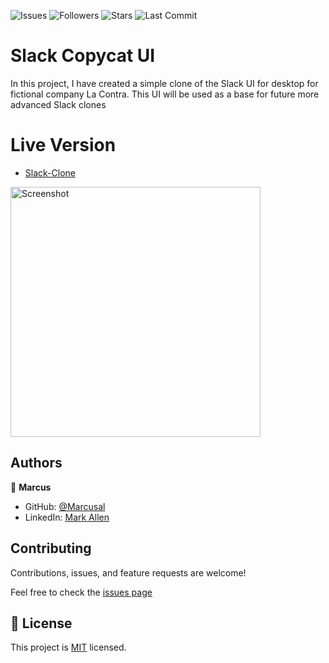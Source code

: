 ![Issues](https://img.shields.io/github/issues/marcusal/slack-copycat-ui?style=for-the-badge)
![Followers](https://img.shields.io/github/followers/marcusal?style=for-the-badge)
![Stars](https://img.shields.io/github/stars/marcusal?style=for-the-badge)
![Last Commit](https://img.shields.io/github/last-commit/marcusal/slack-copycat-ui/main?style=for-the-badge)

# Slack Copycat UI
In this project, I have created a simple clone of the Slack UI for desktop for fictional company La Contra. This UI will be used as a base for future more advanced Slack clones 

# Live Version

- [Slack-Clone](https://marcusal.github.io/Slack-Copycat-UI/)

<img align="center" alt="Screenshot" height="400px" src="Screenshot 2021-05-14 at 08.49.02.png"/>

## Authors

👤 **Marcus**

- GitHub: [@Marcusal](https://github.com/Marcusal)
- LinkedIn: [Mark Allen](https://www.linkedin.com/in/marcusa999/)


## Contributing

Contributions, issues, and feature requests are welcome!

Feel free to check the [issues page](https://github.com/Marcusal/slack-copycat-ui/issues)

## 📝 License

This project is [MIT](LICENSE) licensed.
